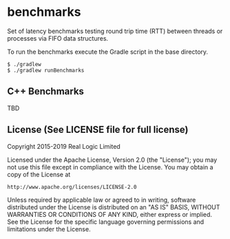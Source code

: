 # benchmarks

Set of latency benchmarks testing round trip time (RTT) between threads or processes via FIFO data structures.

To run the benchmarks execute the Gradle script in the base directory.

    $ ./gradlew
    $ ./gradlew runBenchmarks

## C++ Benchmarks

TBD

License (See LICENSE file for full license)
-------------------------------------------
Copyright 2015-2019 Real Logic Limited

Licensed under the Apache License, Version 2.0 (the "License");
you may not use this file except in compliance with the License.
You may obtain a copy of the License at

    http://www.apache.org/licenses/LICENSE-2.0

Unless required by applicable law or agreed to in writing, software
distributed under the License is distributed on an "AS IS" BASIS,
WITHOUT WARRANTIES OR CONDITIONS OF ANY KIND, either express or implied.
See the License for the specific language governing permissions and
limitations under the License.
